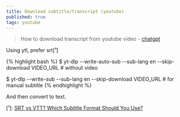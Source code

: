 ```yaml
---
title: Download subtitle/transcript (youtube)
published: true
tags: youtube
---
```

> How to download transcript from youtube video - [chatgpt](https://chatgpt.com/share/6783ce5a-74ec-800d-8d80-07957370e86b)

Using ytl, prefer srt[¹]

{% highlight bash %}
$ yt-dlp --write-auto-sub --sub-lang en --skip-download VIDEO_URL    # without video

$ yt-dlp --write-sub --sub-lang en --skip-download VIDEO_URL         # for manual subtitle
{% endhighlight %}

And then convert to text.

[¹]: [SRT vs VTT? Which Subtitle Format Should You Use?](https://www.getsubly.com/post/srt-vtt) 